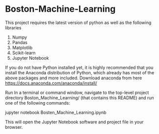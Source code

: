 # Boston-Machine-Learning
This project requires the latest version of python as well as the following libraries
1. Numpy
2. Pandas
3. Matplotlib
4. Scikit-learn
5. Jupyter Notebook



If you do not have Python installed yet, it is highly recommended that you install the Anaconda distribution of Python, which already has most of the above packages and more included. Download anaconda from here https://docs.anaconda.com/anaconda/install/ 


Run
In a terminal or command window, navigate to the top-level project directory Boston_Machine_Learning/ (that contains this README) and run one of the following commands:

jupyter notebook Bosten_Machine_Learning.ipynb

This will open the Jupyter Notebook software and project file in your browser.

